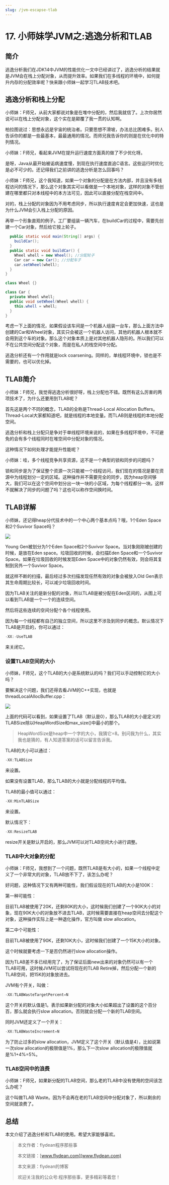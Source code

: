 ```yaml
---
slug: /jvm-escapse-tlab
---
```


# 17. 小师妹学JVM之:逃逸分析和TLAB

## 简介

逃逸分析我们在JDK14中JVM的性能优化一文中已经讲过了，逃逸分析的结果就是JVM会在栈上分配对象，从而提升效率。如果我们在多线程的环境中，如何提升内存的分配效率呢？快来跟小师妹一起学习TLAB技术吧。

## 逃逸分析和栈上分配

小师妹：F师兄，从前大家都说对象是在堆中分配的，然后我就信了。上次你居然说可以在栈上分配对象，这个实在是颠覆了我一贯的认知啊。

柏拉图说过：思想永远是宇宙的统治者。只要思想不滑坡，办法总比困难多。别人告诉你的都是一些最基本，最最通用的情况。而师兄我告诉你的则是在优化中的特列情况。

小师妹：F师兄，看起来JVM在提升运行速度方面真的做了不少优化呀。

是呀，Java从最开始被诟病速度慢，到现在执行速度直追C语言。这些运行时优化是必不可少的。还记得我们之前讲的逃逸分析是怎么回事吗？

小师妹：F师兄，这个我知道，如果一个对象的分配是在方法内部，并且没有多线程访问的情况下，那么这个对象其实可以看做是一个本地对象，这样的对象不管创建在哪里都只对本线程中的本方法可见，因此可以直接分配在栈空间中。

对的，栈上分配的对象因为不用考虑同步，所以执行速度肯定会更加快速，这也是为什么JVM会引入栈上分配的原因。

再举一个形象直观的例子。工厂要组装一辆汽车，在buildCar的过程中，需要先创建一个Car对象，然后给它按上轮子。

~~~java
  public static void main(String[] args) {
    buildCar();
  }
  public static void buildCar() {
    Wheel whell = new Wheel(); //分配轮子
    Car car = new Car(); //分配车子
    car.setWheel(whell);
  }
}

class Wheel {}

class Car {
  private Wheel whell;
  public void setWheel(Wheel whell) {
    this.whell = whell;
  }
}
~~~

考虑一下上面的情况，如果假设该车间是一个机器人组装一台车，那么上面方法中创建的Car和Wheel对象，其实只会被这一个机器人访问，其他的机器人根本就不会用到这个车的对象。那么这个对象本质上是对其他机器人隐形的。所以我们可以不在公共空间分配这个对象，而是在私人的栈空间中分配。

逃逸分析还有一个作用就是lock coarsening。同样的，单线程环境中，锁也是不需要的，也可以优化掉。

## TLAB简介

小师妹：F师兄，我觉得逃逸分析很好呀，栈上分配也不错。既然有这么厉害的两项技术了，为什么还要用到TLAB呢？

首先这是两个不同的概念，TLAB的全称是Thread-Local Allocation Buffers。Thread-Local大家都知道吧，就是线程的本地变量。而TLAB则是线程的本地分配空间。

逃逸分析和栈上分配只是争对于单线程环境来说的，如果在多线程环境中，不可避免的会有多个线程同时在堆空间中分配对象的情况。

这种情况下如何处理才能提升性能呢？

小师妹：哇，多个线程竞争共享资源，这不是一个典型的锁和同步的问题吗？

锁和同步是为了保证整个资源一次只能被一个线程访问，我们现在的情况是要在资源中为线程划分一定的区域。这种操作并不需要完全的同步，因为heap空间够大，我们可以在这个空间中划分出一块一块的小区域，为每个线程都分一块。这样不就解决了同步的问题了吗？这也可以称作空间换时间。

## TLAB详解

小师妹，还记得heap分代技术中的一个中心两个基本点吗？哦，1个Eden Space和2个Suvivor Space吗？

![](https://img-blog.csdnimg.cn/20200602060126712.png?x-oss-process=image/watermark,type_ZmFuZ3poZW5naGVpdGk,shadow_0,text_aHR0cDovL3d3dy5mbHlkZWFuLmNvbQ==,size_35,color_8F8F8F,t_70)

Young Gen被划分为1个Eden Space和2个Suvivor Space。当对象刚刚被创建的时候，是放在Eden space。垃圾回收的时候，会扫描Eden Space和一个Suvivor Space。如果在垃圾回收的时候发现Eden Space中的对象仍然有效，则会将其复制到另外一个Suvivor Space。

就这样不断的扫描，最后经过多次扫描发现任然有效的对象会被放入Old Gen表示其生命周期比较长，可以减少垃圾回收时间。

因为TLAB关注的是新分配的对象，所以TLAB是被分配在Eden区间的，从图上可以看到TLAB是一个一个的连续空间。

然后将这些连续的空间分配个各个线程使用。

因为每一个线程都有自己的独立空间，所以这里不涉及到同步的概念。默认情况下TLAB是开启的，你可以通过：

~~~java
-XX:-UseTLAB
~~~

来关闭它。

### 设置TLAB空间的大小

小师妹，F师兄，这个TLAB的大小是系统默认的吗？我们可以手动控制它的大小吗？

要解决这个问题，我们还得去看JVM的C++实现，也就是threadLocalAllocBuffer.cpp：

![](https://img-blog.csdnimg.cn/20200602060906545.png?x-oss-process=image/watermark,type_ZmFuZ3poZW5naGVpdGk,shadow_0,text_aHR0cDovL3d3dy5mbHlkZWFuLmNvbQ==,size_35,color_8F8F8F,t_70)

上面的代码可以看到，如果设置了TLAB（默认是0），那么TLAB的大小是定义的TLABSize除以HeapWordSize和max_size()中最小的那个。

> HeapWordSize是heap中一个字的大小，我猜它=8。别问我为什么，其实我也是猜的，有人知道答案的话可以留言告诉我。

TLAB的大小可以通过：

~~~java
-XX:TLABSize
~~~

来设置。

如果没有设置TLAB，那么TLAB的大小就是分配线程的平均值。

TLAB的最小值可以通过：

~~~java
-XX:MinTLABSize
~~~

来设置。

默认情况下：

~~~java
-XX:ResizeTLAB
~~~

resize开关是默认开启的，那么JVM可以对TLAB空间大小进行调整。

### TLAB中大对象的分配

小师妹：F师兄，我想到了一个问题，既然TLAB是有大小的，如果一个线程中定义了一个非常大的对象，TLAB放不下了，该怎么办呢？

好问题，这种情况下又有两种可能性，我们假设现在的TLAB的大小是100K：

第一种可能性：

目前TLAB被使用了20K，还剩80K的大小，这时候我们创建了一个90K大小的对象，现在90K大小的对象放不进去TLAB，这时候需要直接在heap空间去分配这个对象，这种操作实际上是一种退化操作，官方叫做 slow allocation。

第二中个可能性：

目前TLAB被使用了90K，还剩10K大小，这时候我们创建了一个15K大小的对象。

这个时候就要考虑一下是否仍然进行slow allocation操作。

因为TLAB差不多已经用完了，为了保证后面new出来的对象仍然可以有一个TLAB可用，这时候JVM可以尝试将现在的TLAB Retire掉，然后分配一个新的TLAB空间，把15K的对象放进去。

JVM有个开关，叫做：

~~~java
-XX:TLABWasteTargetPercent=N
~~~

这个开关的默认值是1。表示如果新分配的对象大小如果超出了设置的这个百分百，那么就会执行slow allocation。否则就会分配一个新的TLAB空间。

同时JVM还定义了一个开关：

~~~java
-XX:TLABWasteIncrement=N
~~~

为了防止过多的slow allocation，JVM定义了这个开关（默认值是4），比如说第一次slow allocation的极限值是1%，那么下一次slow allocation的极限值就是%1+4%=5%。

### TLAB空间中的浪费

小师妹：F师兄，如果新分配的TLAB空间，那么老的TLAB中没有使用的空间该怎么办呢？

这个叫做TLAB Waste。因为不会再在老的TLAB空间中分配对象了，所以剩余的空间就浪费了。


## 总结

本文介绍了逃逸分析和TLAB的使用。希望大家能够喜欢。

> 本文作者：flydean程序那些事
> 
> 本文链接：[www.flydean.com](www.flydean.com)
> 
> 本文来源：flydean的博客
> 
> 欢迎关注我的公众号:程序那些事，更多精彩等着您！



